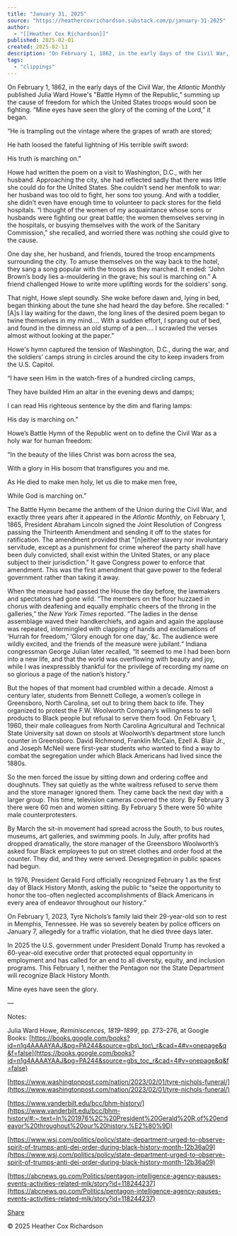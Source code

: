 ```yaml
---
title: "January 31, 2025"
source: "https://heathercoxrichardson.substack.com/p/january-31-2025"
author:
  - "[[Heather Cox Richardson]]"
published: 2025-02-01
created: 2025-02-13
description: "On February 1, 1862, in the early days of the Civil War, the Atlantic Monthly published Julia Ward Howe's \"Battle Hymn of the Republic,” summing up the cause of freedom for which the United States troops would soon be fighting."
tags:
  - "clippings"
---
```

On February 1, 1862, in the early days of the Civil War, the *Atlantic Monthly* published Julia Ward Howe's "Battle Hymn of the Republic,” summing up the cause of freedom for which the United States troops would soon be fighting. “Mine eyes have seen the glory of the coming of the Lord,” it began.

“He is trampling out the vintage where the grapes of wrath are stored;

He hath loosed the fateful lightning of His terrible swift sword:

His truth is marching on.”

Howe had written the poem on a visit to Washington, D.C., with her husband. Approaching the city, she had reflected sadly that there was little she could do for the United States. She couldn’t send her menfolk to war: her husband was too old to fight, her sons too young. And with a toddler, she didn’t even have enough time to volunteer to pack stores for the field hospitals. “I thought of the women of my acquaintance whose sons or husbands were fighting our great battle; the women themselves serving in the hospitals, or busying themselves with the work of the Sanitary Commission,” she recalled, and worried there was nothing she could give to the cause.

One day she, her husband, and friends, toured the troop encampments surrounding the city. To amuse themselves on the way back to the hotel, they sang a song popular with the troops as they marched. It ended: “John Brown’s body lies a-mouldering in the grave; his soul is marching on.” A friend challenged Howe to write more uplifting words for the soldiers’ song.

That night, Howe slept soundly. She woke before dawn and, lying in bed, began thinking about the tune she had heard the day before. She recalled: "\[A\]s I lay waiting for the dawn, the long lines of the desired poem began to twine themselves in my mind.... With a sudden effort, I sprang out of bed, and found in the dimness an old stump of a pen…. I scrawled the verses almost without looking at the paper."

Howe's hymn captured the tension of Washington, D.C., during the war, and the soldiers’ camps strung in circles around the city to keep invaders from the U.S. Capitol.

“I have seen Him in the watch-fires of a hundred circling camps,

They have builded Him an altar in the evening dews and damps;

I can read His righteous sentence by the dim and flaring lamps:

His day is marching on.”

Howe’s Battle Hymn of the Republic went on to define the Civil War as a holy war for human freedom:

“In the beauty of the lilies Christ was born across the sea,

With a glory in His bosom that transfigures you and me.

As He died to make men holy, let us die to make men free,

While God is marching on.”

The Battle Hymn became the anthem of the Union during the Civil War, and exactly three years after it appeared in the *Atlantic Monthly*, on February 1, 1865, President Abraham Lincoln signed the Joint Resolution of Congress passing the Thirteenth Amendment and sending it off to the states for ratification. The amendment provided that "\[n\]either slavery nor involuntary servitude, except as a punishment for crime whereof the party shall have been duly convicted, shall exist within the United States, or any place subject to their jurisdiction." It gave Congress power to enforce that amendment. This was the first amendment that gave power to the federal government rather than taking it away.

When the measure had passed the House the day before, the lawmakers and spectators had gone wild. “The members on the floor huzzaed in chorus with deafening and equally emphatic cheers of the throng in the galleries,” the *New York Times* reported. “The ladies in the dense assemblage waved their handkerchiefs, and again and again the applause was repeated, intermingled with clapping of hands and exclamations of ‘Hurrah for freedom,’ ‘Glory enough for one day,’ &c. The audience were wildly excited, and the friends of the measure were jubilant.” Indiana congressman George Julian later recalled, “It seemed to me I had been born into a new life, and that the world was overflowing with beauty and joy, while I was inexpressibly thankful for the privilege of recording my name on so glorious a page of the nation’s history.”

But the hopes of that moment had crumbled within a decade. Almost a century later, students from Bennett College, a women’s college in Greensboro, North Carolina, set out to bring them back to life. They organized to protest the F.W. Woolworth Company’s willingness to sell products to Black people but refusal to serve them food. On February 1, 1960, their male colleagues from North Carolina Agricultural and Technical State University sat down on stools at Woolworth’s department store lunch counter in Greensboro. David Richmond, Franklin McCain, Ezell A. Blair Jr., and Joseph McNeil were first-year students who wanted to find a way to combat the segregation under which Black Americans had lived since the 1880s.

So the men forced the issue by sitting down and ordering coffee and doughnuts. They sat quietly as the white waitress refused to serve them and the store manager ignored them. They came back the next day with a larger group. This time, television cameras covered the story. By February 3 there were 60 men and women sitting. By February 5 there were 50 white male counterprotesters.

By March the sit-in movement had spread across the South, to bus routes, museums, art galleries, and swimming pools. In July, after profits had dropped dramatically, the store manager of the Greensboro Woolworth’s asked four Black employees to put on street clothes and order food at the counter. They did, and they were served. Desegregation in public spaces had begun.

In 1976, President Gerald Ford officially recognized February 1 as the first day of Black History Month, asking the public to “seize the opportunity to honor the too-often neglected accomplishments of Black Americans in every area of endeavor throughout our history.”

On February 1, 2023, Tyre Nichols’s family laid their 29-year-old son to rest in Memphis, Tennessee. He was so severely beaten by police officers on January 7, allegedly for a traffic violation, that he died three days later.

In 2025 the U.S. government under President Donald Trump has revoked a 60-year-old executive order that protected equal opportunity in employment and has called for an end to all diversity, equity, and inclusion programs. This February 1, neither the Pentagon nor the State Department will recognize Black History Month.

Mine eyes have seen the glory.

—

Notes:

Julia Ward Howe, *Reminiscences, 1819–1899*, pp. 273–276, at Google Books: [https://books.google.com/books?id=n1g4AAAAYAAJ&pg=PA244&source=gbs\_toc\_r&cad=4#v=onepage&q&f=false](https://books.google.com/books?id=n1g4AAAAYAAJ&pg=PA244&source=gbs_toc_r&cad=4#v=onepage&q&f=false)

[https://www.washingtonpost.com/nation/2023/02/01/tyre-nichols-funeral/](https://www.washingtonpost.com/nation/2023/02/01/tyre-nichols-funeral/)

[https://www.vanderbilt.edu/bcc/bhm-history/](https://www.vanderbilt.edu/bcc/bhm-history/#:~:text=In%201976%2C%20President%20Gerald%20R,of%20endeavor%20throughout%20our%20history.%E2%80%9D)

[https://www.wsj.com/politics/policy/state-department-urged-to-observe-spirit-of-trumps-anti-dei-order-during-black-history-month-12b36a09](https://www.wsj.com/politics/policy/state-department-urged-to-observe-spirit-of-trumps-anti-dei-order-during-black-history-month-12b36a09)

[https://abcnews.go.com/Politics/pentagon-intelligence-agency-pauses-events-activities-related-mlk/story?id=118244237](https://abcnews.go.com/Politics/pentagon-intelligence-agency-pauses-events-activities-related-mlk/story?id=118244237)

[Share](https://heathercoxrichardson.substack.com/p/january-31-2025?utm_source=substack&utm_medium=email&utm_content=share&action=share&token=eyJ1c2VyX2lkIjoyNzY1MTYwMSwicG9zdF9pZCI6MTU2MjIzOTE4LCJpYXQiOjE3Mzk0NjAwMDQsImV4cCI6MTc0MjA1MjAwNCwiaXNzIjoicHViLTIwNTMzIiwic3ViIjoicG9zdC1yZWFjdGlvbiJ9.Ok4po7-kIT7Driv3Zh7J1cAyUAfZIk1htEwKKAFP-WU)

© 2025 Heather Cox Richardson
